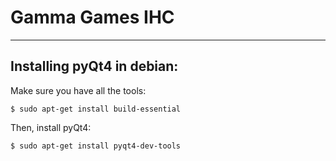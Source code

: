 # Gamma Games IHC

***

## Installing pyQt4 in debian:

Make sure you have all the tools:

    $ sudo apt-get install build-essential

Then, install pyQt4:

    $ sudo apt-get install pyqt4-dev-tools


